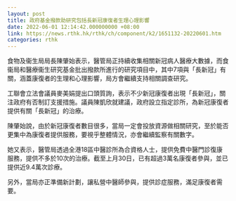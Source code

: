 ```yaml
---
layout: post
title: 政府基金撥款助研究包括長新冠康復者生理心理影響
date: 2022-06-01 12:14:42.000000000 +08:00
link: https://news.rthk.hk/rthk/ch/component/k2/1651132-20220601.htm
categories: rthk
---
```


食物及衞生局局長陳肇始表示，醫管局正持續收集相關新冠病人醫療大數據，而食衞局和醫療衞生研究基金批出撥款所進行的研究項目中，其中7項與「長新冠」有關，涵蓋康復者的生理和心理影響，局方會繼續支持相關調查研究。

工聯會立法會議員麥美娟提出口頭質詢，表示不少新冠康復者出現「長新冠」，關注政府有否制訂支援措施。議員陳凱欣就建議，政府設立指定診所，為新冠康復者提供有關「長新冠」的治療。

陳肇始說，由於新冠康復者數目很多，當局一定會投放資源做相關研究，至於能否更集中為康復者提供服務，要視乎整體情況，亦會繼續監察有關數字。

她又表示，醫管局透過全港18區中醫診所為合資格人士，提供免費中醫門診復康服務，提供不多於10次的治療。截至上月30日，已有超過3萬名康復者參與，並已提供近9.4萬次診療。

另外，當局亦正準備新計劃，讓私營中醫師參與，提供診症服務，滿足康復者需要。
